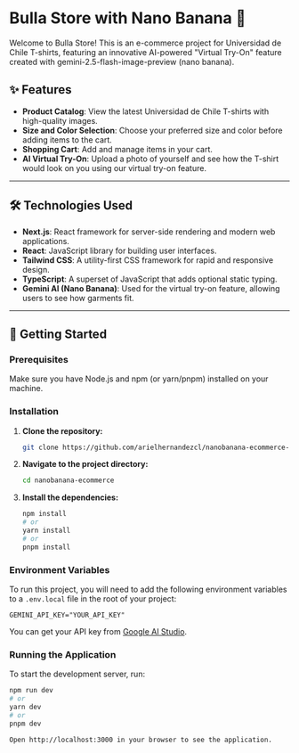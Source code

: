 # Bulla Store with Nano Banana 👕

Welcome to Bulla Store! This is an e-commerce project for Universidad de Chile T-shirts, featuring an innovative AI-powered "Virtual Try-On" feature created with gemini-2.5-flash-image-preview (nano banana).

## ✨ Features

- **Product Catalog**: View the latest Universidad de Chile T-shirts with high-quality images.
- **Size and Color Selection**: Choose your preferred size and color before adding items to the cart.
- **Shopping Cart**: Add and manage items in your cart.
- **AI Virtual Try-On**: Upload a photo of yourself and see how the T-shirt would look on you using our virtual try-on feature.

---

## 🛠️ Technologies Used

- **Next.js**: React framework for server-side rendering and modern web applications.
- **React**: JavaScript library for building user interfaces.
- **Tailwind CSS**: A utility-first CSS framework for rapid and responsive design.
- **TypeScript**: A superset of JavaScript that adds optional static typing.
- **Gemini AI (Nano Banana)**: Used for the virtual try-on feature, allowing users to see how garments fit.

---

## 🏁 Getting Started

### Prerequisites

Make sure you have Node.js and npm (or yarn/pnpm) installed on your machine.

### Installation

1.  **Clone the repository:**

    ```bash
    git clone https://github.com/arielhernandezcl/nanobanana-ecommerce-test
    ```

2.  **Navigate to the project directory:**

    ```bash
    cd nanobanana-ecommerce
    ```

3.  **Install the dependencies:**

    ```bash
    npm install
    # or
    yarn install
    # or
    pnpm install
    ```

### Environment Variables

To run this project, you will need to add the following environment variables to a `.env.local` file in the root of your project:

`GEMINI_API_KEY="YOUR_API_KEY"`

You can get your API key from [Google AI Studio](https://aistudio.google.com/).

### Running the Application

To start the development server, run:

```bash
npm run dev
# or
yarn dev
# or
pnpm dev

Open http://localhost:3000 in your browser to see the application.
```
